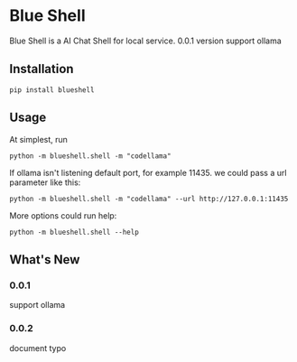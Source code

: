 # Blue Shell

Blue Shell is a AI Chat Shell for local service. 0.0.1 version support ollama

## Installation

```
pip install blueshell
```

## Usage

At simplest, run 

```shell
python -m blueshell.shell -m "codellama" 
```

If ollama isn't listening default port, for example 11435. we could pass a url parameter like this:

```shell
python -m blueshell.shell -m "codellama" --url http://127.0.0.1:11435
```

More options could run help:

```shell
python -m blueshell.shell --help
```

## What's New

### 0.0.1

support ollama

### 0.0.2

document typo
